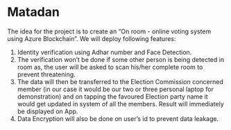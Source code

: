 # Matadan

The idea for the project is to create an “On room - online voting system using Azure Blockchain”. We will deploy following features:
1.	Identity verification using Adhar number and Face Detection.
2.	The verification won’t be done if some other person is being detected in room as, the user will be asked to scan his/her complete room to prevent threatening.
3.	The data will then be transferred to the Election Commission concerned member (in our case it would be our two or three personal laptop for demonstration) and on tapping the favoured Election party name it would get updated in system of all the members. Result will immediately be displayed on App.
4.	Data Encryption will also be done on user’s id to prevent data leakage.
